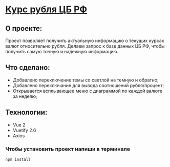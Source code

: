 # [Курс рубля ЦБ РФ](exchange-rate-per-week.vercel.app)

## О проекте:

Проект позволяет получить актуальную информацию о текущих курсах валют относительно рубля. Делаем запрос к базе данных ЦБ РФ, чтобы получить самую точную и надежную информацию.

## Что сделано:  
*  Добавлено переключение темы со светлой на темную и обратно;
* Добавлено переключание для вывода соотношений рубля/процент;
* Открывается всплывающее меню с диаграммой по каждой валюте за неделю;

## Технологии:

* Vue 2
* Vuetify 2.6
* Axios


### Чтобы установить проект напиши в терминале
```
npm install
```
